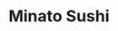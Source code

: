 ---
layout: place
title: "Minato Sushi"
permalink: /california/lake-forest/minato-sushi.html
stateAbbr: CA
stateName: California
cityName: Lake Forest
seo:
  name: "Minato Sushi"
  type: Restaurant
  links: null
description: "Minato Sushi serves delicious sushi in Lake Forest, California. Try fresh Japanese dishes for a great dining experience. "
place_id: ChIJwdvC8_no3IARyHcBbWO7r9U
photos:
  - name: >-
      places/ChIJwdvC8_no3IARyHcBbWO7r9U/photos/AeeoHcL4WCJ1N_JC2o21Q-kW3PnmCYa5sFG4LbFraQyf9D_T2tQopdPlRKQNf8wb0qBKC-7bdRjBavo5eJMWwP7jX14TIYQcUGIGJ5Df1icikIhVqjtp3MfucIhSesukxhH2DtRlNJ8kWWC6i-M1fYBaGt6zh4-f7WN1Znlnte4C6stZiB4OPHbHtymzm5Bxk6OV_ZqNiGkE2EFs91ltvdmS4VSYfinwHcOUFa85VGiZAMO3i86CreU0lx_fImMsn3qo8KsjCsgdSx7eZVySSR-n3iKTsAfQNbkY5L5N1ir3k9gA14qM9ajJNdtX2RPrmcydtJ0GLtYif7TqCE07jWNZ7tKzxqkOdqTcwh25By9iuXHKKBXFNycYlw2_GjK9qyDehnneFOQjH03g63MYljUtrfU8B5c2MII_60_0JvkHjmM
    widthPx: 4032
    heightPx: 3024
    authorAttributions:
      - displayName: Scot McConnaughay
        uri: https://maps.google.com/maps/contrib/107569099893307290636
        photoUri: >-
          https://lh3.googleusercontent.com/a-/ALV-UjVHe-fEnHjJK4cdBd9EUZofc6n2uAPoHDTHAqaF0bZgihWlZVXe=s100-p-k-no-mo
    flagContentUri: >-
      https://www.google.com/local/imagery/report/?cb_client=maps_api_places.places_api&image_key=!1e10!2sCIHM0ogKEICAgID4lcCLKw&hl=en-US
    googleMapsUri: >-
      https://www.google.com/maps/place//data=!3m4!1e2!3m2!1sCIHM0ogKEICAgID4lcCLKw!2e10!4m2!3m1!1s0x80dce8f9f3c2dbc1:0xd5afbb636d0177c8
  - name: >-
      places/ChIJwdvC8_no3IARyHcBbWO7r9U/photos/AeeoHcJQKNDmGfBonLnq_bgA2spttY5Kg-1utaSkPmRTY8VnZgYQpQewL1tb7S70U6pBGgqVz4jfIHnvyQgnGljx_fKF4Jb28A3oe9XjINyqQ0Chm-QHY9nfWi591DKWoFMVd9PewO4WeazLa97eptlr7YFm3Gjgi21tpM07bUb4uglW5RfZBHS-yYrhBP-H1iAUaEj8BgX72s4rBsrFuXu-2lp3bfJ0LciLtcKeOVFOi68NlU_UJYfTzn9XlHRH8Wl-TSBn_9uOPV1t8ZsHuMuNvLWAJZc1KI3dyS_QUAOXyYUDGTrMgR0dOAUekSzvYB8BzCNR0gjjfmNmi4DQM23UU-6Oi6UyMqEIcYgWie8nWCiUzxzH_y-VhmX0MCk9jG3Q1iTGnDy2K8X7avS-Z7RgD3nFQ-GpcBsCw2zi-vH5kHwEIQ
    widthPx: 4320
    heightPx: 2400
    authorAttributions:
      - displayName: Chef Olive
        uri: https://maps.google.com/maps/contrib/103661818234575455775
        photoUri: >-
          https://lh3.googleusercontent.com/a-/ALV-UjXRkRFXDx5oH830ez5uzZBr3Q-4Cw6DL_0QRZTGS18j2iFx_tQ=s100-p-k-no-mo
    flagContentUri: >-
      https://www.google.com/local/imagery/report/?cb_client=maps_api_places.places_api&image_key=!1e10!2sCIHM0ogKEICAgICnsaTAFQ&hl=en-US
    googleMapsUri: >-
      https://www.google.com/maps/place//data=!3m4!1e2!3m2!1sCIHM0ogKEICAgICnsaTAFQ!2e10!4m2!3m1!1s0x80dce8f9f3c2dbc1:0xd5afbb636d0177c8
  - name: >-
      places/ChIJwdvC8_no3IARyHcBbWO7r9U/photos/AeeoHcKaNMJCRFbag8rzlzOaQEvNwY32OM7wjEX5gKmub_wuIeA34cJXfcjHBE9a1aV1qwUy8Eekqgutb1WyUFVzFC2y2Spnwj4UDfeXbAxQ3zIrNYpR1WAwR0J81LvTm1Tg5xce1AApeOPwztyWi_o0hTHdOg-nDxqCY0C-wkYOhEyz0VRtshVEszDCrVSdG594iU7enr-G3A5fyXdSNhyV_YeDKXRq74-gxTRjytvP4GmqDGfMYwVdCKzGXJU4Du3gK13zpfLyC9_XOFZp5-RcruLiX2dmXXvGzcS1U2ZZUtkF6vEB1Eek9plZe6IqyEsm08_7X8FP78vRWcuJZeMZ_rZmThSN9id7fqgnwA0N_r0mNhRaaajzyWDFMuY1A23u0rPP1v8j9ejs4QQOWHZ3CN_vNlASAb7O7ahX6BnnQrw
    widthPx: 3024
    heightPx: 4032
    authorAttributions:
      - displayName: Basim Gergis
        uri: https://maps.google.com/maps/contrib/117961324206647750695
        photoUri: >-
          https://lh3.googleusercontent.com/a/ACg8ocIemDZI5i0_2Coo8xUkvani__DFONEypQKh40NVr-ulawuCaVl6=s100-p-k-no-mo
    flagContentUri: >-
      https://www.google.com/local/imagery/report/?cb_client=maps_api_places.places_api&image_key=!1e10!2sCIHM0ogKEICAgID5pt3fKQ&hl=en-US
    googleMapsUri: >-
      https://www.google.com/maps/place//data=!3m4!1e2!3m2!1sCIHM0ogKEICAgID5pt3fKQ!2e10!4m2!3m1!1s0x80dce8f9f3c2dbc1:0xd5afbb636d0177c8
  - name: >-
      places/ChIJwdvC8_no3IARyHcBbWO7r9U/photos/AeeoHcLfaE0-Xn5BP-W1hfmJQ48Pf9UiB4qFR6X3CEg8gGRXrpV-JClLlwDrIV4KlNC4Ua_YIhXkSySOqzy_7gl2GJ1_Pj_hYin6asBJ7ledsvwKwUhLjca5kZoAlNWgmRjSWb4gHDkG8jUZ5ZiiT4s1IJxiyBi1YYaU56UHzeBBSysEHd6acRVtOgrKeOsn07uFOBfP3tU7uh4yN9VgRcSSH5FF73lHDu3KTRSyh57q23Lc0OTn2G_kKVl2JRH5z4_NmeBMhYh_wWbZVHS-PX_PbLlEu1cjf0bzVSY-RMnfnjk6W9i642tj30RqXWI4l9JJfDrDGSVSb-63sCWY183qyf8QgygqqnznbkVlMPScsbmiHOW5vY9i4o_y2MtmJnq1K0ROjmoEn4J_UBQ5-IhhstM381Sf5Y4nkdn262f3EZMSr90h
    widthPx: 3600
    heightPx: 2700
    authorAttributions:
      - displayName: Tangut
        uri: https://maps.google.com/maps/contrib/114874636451157549569
        photoUri: >-
          https://lh3.googleusercontent.com/a-/ALV-UjXPyEkzqFSFuYKfNPpjmPsVTPVQYZv3cJNTJ3agnfSqtqNiJiGR=s100-p-k-no-mo
    flagContentUri: >-
      https://www.google.com/local/imagery/report/?cb_client=maps_api_places.places_api&image_key=!1e10!2sCIHM0ogKEICAgIDnmvqStQE&hl=en-US
    googleMapsUri: >-
      https://www.google.com/maps/place//data=!3m4!1e2!3m2!1sCIHM0ogKEICAgIDnmvqStQE!2e10!4m2!3m1!1s0x80dce8f9f3c2dbc1:0xd5afbb636d0177c8
  - name: >-
      places/ChIJwdvC8_no3IARyHcBbWO7r9U/photos/AeeoHcK3Wk4QjzFwbJNqojKmTpf9ETsQEpuTPMcg08EjKr4Ukngz6YQFhXpagYMsn-42yXzFKit6e_EQ8iVbUy2fI0lrr0hrM5ozcYB9bCPaRyIXZtP7cNCObVboNMKIpD3op5vbiGdg98j-kHjap9jPqemH59TqHKl3hiove7hTwL49AaAuPSZ3DS2VMlpinziAUiU_w44io5PfgmLMnNRbueGDj0cgh5teGrs6Bgb59oFGZDtg3jzBoIKgikXuJ1xxLbyezPX5tC1cULm2L1plWsVta8KIqb9hoXZTfMQEfThdzOykF4TH46FQTxXCHgoB8Xp1xymHxbX8-BvOVbU_u82_1b-u928dZHOfYD5-7FC1LKpOaoBTTu8sV8-ZYVPV0z6z45hOUCXgVrLJzhVKPXCNFe-sXam7UJZJ_bTG__U
    widthPx: 4800
    heightPx: 2700
    authorAttributions:
      - displayName: Leticia
        uri: https://maps.google.com/maps/contrib/112380601751148977129
        photoUri: >-
          https://lh3.googleusercontent.com/a-/ALV-UjXBLfCXGSw6idAg99MmuOUS5ILfiiBxabPSVpKQnclBrEhG8RLT=s100-p-k-no-mo
    flagContentUri: >-
      https://www.google.com/local/imagery/report/?cb_client=maps_api_places.places_api&image_key=!1e10!2sCIHM0ogKEICAgICk7r7wOw&hl=en-US
    googleMapsUri: >-
      https://www.google.com/maps/place//data=!3m4!1e2!3m2!1sCIHM0ogKEICAgICk7r7wOw!2e10!4m2!3m1!1s0x80dce8f9f3c2dbc1:0xd5afbb636d0177c8
  - name: >-
      places/ChIJwdvC8_no3IARyHcBbWO7r9U/photos/AeeoHcL6y71lKdzRChJJ1wA39gUvAUKA4RIe_aU_0FSrWK4o-dmSsO8tnZyShLLi8mtfqDU-XjSUVVaxMQu4ObHoBjbjkzHx8F5YIajfdG-MqsKTo6Jbj5p3gZIENLyylyUZzKTFUdvE-KzgsOeVPPzPQv7D2YVow5_Fbe9Mh8dn6s7vQIFAwyMkq4ZZ64Au-DVvH1XjRzV9AiH_8Br8FmmjBVbmhGKqYpof1sy-d0g9WIPpLBhUdiAT3A0vTy-EWeWTGrI2EqIBFrx4oH8JV8biy_5NeegKOuf29pmXw-T72aYnGRZLzbmgDK5_9O8Opy-VRmO38qgwwBjVHc83XqxFR0FFT6eBevqdQYt-rHTeLXDHKj7cvKXJKVL-aNGcJahYXlOUWOKDzU0fPExZI6pHVBI2K9zqgO8tvkYVI5ms1zy_TQ
    widthPx: 3000
    heightPx: 4000
    authorAttributions:
      - displayName: Mellie Sarodz
        uri: https://maps.google.com/maps/contrib/115342071433892947829
        photoUri: >-
          https://lh3.googleusercontent.com/a-/ALV-UjX_Nqf2jPU8fJ6TJiaPoJfSUdFg7N_MdjUpS06YbxnvPzcablJu=s100-p-k-no-mo
    flagContentUri: >-
      https://www.google.com/local/imagery/report/?cb_client=maps_api_places.places_api&image_key=!1e10!2sCIHM0ogKEICAgICT86jVXw&hl=en-US
    googleMapsUri: >-
      https://www.google.com/maps/place//data=!3m4!1e2!3m2!1sCIHM0ogKEICAgICT86jVXw!2e10!4m2!3m1!1s0x80dce8f9f3c2dbc1:0xd5afbb636d0177c8
  - name: >-
      places/ChIJwdvC8_no3IARyHcBbWO7r9U/photos/AeeoHcJTVROEIWiVocONJVNMV9AeshZoRXx2S37t8vP0vE5VEGCRTRTCuwJ4Vj6QUhm6ywjAvr8DY2jlmTobkGn8_6a4XXtTj5P6A7npkMVClNmKcEd0DFWGr9lJQ67tCsXSN74xwggZCZSHgMT3n73TmmIellR-n-m5WXOuSgkWd_QH46wtfMrsEzjDVyFMGyS1gXzp2_KaTTAINAeyIsENOUDytQ0JaO720_xoGN6e_1wxTN8c56IWSqHxqbuzUHF6Q5ZpEtHQUSlelq4DLxDxEh2GILCyIX-NGEqZh34Z5w4iXJjf5AEJq8yrr7hSDzkT-Wj7rNWD_v9-MZ6ErPDyOJEoNSWNyZBWW8gRXjjGZ6WJbxF2rjf_l44WVecVTIASIgBhEBVhy-a_YssiSTAVdlCu_P54KvUvo0_Al-lIVdk
    widthPx: 4032
    heightPx: 3024
    authorAttributions:
      - displayName: matt weide
        uri: https://maps.google.com/maps/contrib/105219813915138221727
        photoUri: >-
          https://lh3.googleusercontent.com/a-/ALV-UjUVA5qtzMK3r9ZepywpnjdWkTgm-eCO3YJmO3hRmr3bQ8VHXFz73g=s100-p-k-no-mo
    flagContentUri: >-
      https://www.google.com/local/imagery/report/?cb_client=maps_api_places.places_api&image_key=!1e10!2sCIHM0ogKEICAgICv4t2DBw&hl=en-US
    googleMapsUri: >-
      https://www.google.com/maps/place//data=!3m4!1e2!3m2!1sCIHM0ogKEICAgICv4t2DBw!2e10!4m2!3m1!1s0x80dce8f9f3c2dbc1:0xd5afbb636d0177c8
  - name: >-
      places/ChIJwdvC8_no3IARyHcBbWO7r9U/photos/AeeoHcLA_Azb42RxSgTVtq3lsWV7NacDwYULcPubHksjnyvTvVv84sR7BC273hRU9K1R6kFSUcqTjk46XsazboDaceVP6F48wryIxpYXMGstUTKU-hAo87kaWLEmAjHCmBW7bgcf4WmxoaMGqBiVXt7nhntdCbKvIPymrYKpNBnbflAsPHmWuEhoOsG2ZS-UxTwD8WDgcTyidxB073biKDyua76K4iXUXLIzA9Ek2hE2EOowEJFMfgHPF8gAwQzGsGSTN6wi2XkBBVSNADE0kQZ17TvEVwn5kQkeHioMBiSA5JZB40UZtu4nLJ-5N_E35HLZWE-kRly2OOe-W9zukLNE6sgK0KZLqrf0elKPpCRhcWp7a-uduIJxFm6Lj0YJa4zhZAx12hoy0zaXQ5K1jZVk-SV-lCmLbFKSs3F-sLgT54lahw
    widthPx: 2902
    heightPx: 2704
    authorAttributions:
      - displayName: Tangut
        uri: https://maps.google.com/maps/contrib/114874636451157549569
        photoUri: >-
          https://lh3.googleusercontent.com/a-/ALV-UjXPyEkzqFSFuYKfNPpjmPsVTPVQYZv3cJNTJ3agnfSqtqNiJiGR=s100-p-k-no-mo
    flagContentUri: >-
      https://www.google.com/local/imagery/report/?cb_client=maps_api_places.places_api&image_key=!1e10!2sCIHM0ogKEICAgIDnmvqSdQ&hl=en-US
    googleMapsUri: >-
      https://www.google.com/maps/place//data=!3m4!1e2!3m2!1sCIHM0ogKEICAgIDnmvqSdQ!2e10!4m2!3m1!1s0x80dce8f9f3c2dbc1:0xd5afbb636d0177c8
  - name: >-
      places/ChIJwdvC8_no3IARyHcBbWO7r9U/photos/AeeoHcJHCEshLt0lq5ak3Uh78aAeP2nj6dUK9r6gPhGyTaU87Oo0jQvuiGaiNP-D4MXbVRZizIgZ3KPW78E-yb0pO6s0NCsyyLtv5hFZGP_U-712eQhoLT6krbi1rMCTneCZI6euB5SQ6DpEHOCBq5FGuII36l6KZ1vNHy8Rt-91g3PPf30tUnB3DmyAoXpEIpNCKvRQasxw1bpBNmftARwVPFdRWTzKvcujh288IjGW23_XR__KfdNIIBFH5T7JY1aH5Vi7ihLe2UMwUoG82JkOOGEGl5Z6mDKc4qk5_RnvNL4adlLvFpUFEccxnHbkkIcxsuIaK_q-odU641ESLB7J7lZG9h6AMm5fnH55pXqDKN_MH6DJCHsHySwTaPx3HWB1GnoNwdYVUel-LGetVV-jFJ7KBdzn2--Dw01dpYN5rKbehw
    widthPx: 4032
    heightPx: 3024
    authorAttributions:
      - displayName: Jason Baumgartner
        uri: https://maps.google.com/maps/contrib/111188731379220961182
        photoUri: >-
          https://lh3.googleusercontent.com/a-/ALV-UjVI77Ne1xwMVVh4guOGMUD8vZ_6fPGK8xz8LTCl9efyo_oB3def=s100-p-k-no-mo
    flagContentUri: >-
      https://www.google.com/local/imagery/report/?cb_client=maps_api_places.places_api&image_key=!1e10!2sCIHM0ogKEICAgID47Lb8EQ&hl=en-US
    googleMapsUri: >-
      https://www.google.com/maps/place//data=!3m4!1e2!3m2!1sCIHM0ogKEICAgID47Lb8EQ!2e10!4m2!3m1!1s0x80dce8f9f3c2dbc1:0xd5afbb636d0177c8
  - name: >-
      places/ChIJwdvC8_no3IARyHcBbWO7r9U/photos/AeeoHcLFosInB7vMbQWKyOcfZa-iGEeh8Wr55IxUg8KsUN2QwbE0D3yY5GxxSCiAhSSJY9ZRt5QdpItifb3zQ99W4pgKfPiG7J9WcwhYxrR-JWh3BnAeeS7uTGG3rI1VyF7X4KTCAE_IQ2eqg13HCoSZIJ3AOgqAoDgnX_0F9tMSRwAvdZ1fW4HKIHif6gthyRPIXrkF9VhhDhrZeRTz6qsf2oAc9_GZ4BX8cHvv9eEv8RO4QNj-AUwwk8pDrYC4AzvOdKZtHaSerTdIh-mxomm5-7yjZ90DLHFaLBOMTGeGTtF7h0nNBUAcnPn6LBz8YjJahCtyTALS0ddPPgW2gA-7Ix-40bXIlIo_ZgqVejG2R17mb6Wv0sGldvK9PeX2sNROcQqoL7ZkAhKNNnJNLgeAh7cbHZEIDfGbET7llyGqq-M-LQ
    widthPx: 3000
    heightPx: 4000
    authorAttributions:
      - displayName: Mellie Sarodz
        uri: https://maps.google.com/maps/contrib/115342071433892947829
        photoUri: >-
          https://lh3.googleusercontent.com/a-/ALV-UjX_Nqf2jPU8fJ6TJiaPoJfSUdFg7N_MdjUpS06YbxnvPzcablJu=s100-p-k-no-mo
    flagContentUri: >-
      https://www.google.com/local/imagery/report/?cb_client=maps_api_places.places_api&image_key=!1e10!2sCIHM0ogKEICAgICT86jVPw&hl=en-US
    googleMapsUri: >-
      https://www.google.com/maps/place//data=!3m4!1e2!3m2!1sCIHM0ogKEICAgICT86jVPw!2e10!4m2!3m1!1s0x80dce8f9f3c2dbc1:0xd5afbb636d0177c8
address: 23505 El Toro Rd, Lake Forest, CA 92630, USA
street: 23505 El Toro Rd
city: Lake Forest
state: CA
zip: '92630'
country: USA
neighborhood: null
latitude: '33.620630'
longitude: '-117.701056'
accessibility_options:
  wheelchairAccessibleParking: true
  wheelchairAccessibleEntrance: true
  wheelchairAccessibleRestroom: true
  wheelchairAccessibleSeating: true
business_status: OPERATIONAL
name: Minato Sushi
google_maps_links:
  directionsUri: >-
    https://www.google.com/maps/dir//''/data=!4m7!4m6!1m1!4e2!1m2!1m1!1s0x80dce8f9f3c2dbc1:0xd5afbb636d0177c8!3e0
  placeUri: https://maps.google.com/?cid=15397731686707984328
  writeAReviewUri: >-
    https://www.google.com/maps/place//data=!4m3!3m2!1s0x80dce8f9f3c2dbc1:0xd5afbb636d0177c8!12e1
  reviewsUri: >-
    https://www.google.com/maps/place//data=!4m4!3m3!1s0x80dce8f9f3c2dbc1:0xd5afbb636d0177c8!9m1!1b1
  photosUri: >-
    https://www.google.com/maps/place//data=!4m3!3m2!1s0x80dce8f9f3c2dbc1:0xd5afbb636d0177c8!10e5
primary_type: Sushi Restaurant
opening_hours:
  regular: null
  current: null
secondary_opening_hours:
  regular:
    weekdayDescriptions: null
    type: null
  current:
    weekdayDescriptions: null
    type: null
phone: null
price_level: null
price_range: null
rating: null
rating_count: 0
website: null
reviews: null
parking_options: null
payment_options: null
allow_dogs: null
curbside_pickup: null
delivery: null
dine_in: null
good_for_children: null
good_for_groups: null
good_for_sports: null
live_music: null
menu_for_children: null
outdoor_seating: null
reservable: null
restroom: null
serves_beer: null
serves_breakfast: null
serves_brunch: null
serves_cocktails: null
serves_coffee: null
serves_dinner: null
serves_dessert: null
serves_lunch: null
serves_vegetarian_food: null
serves_wine: null
takeout: null
update_category: essentials
summary: null

---
